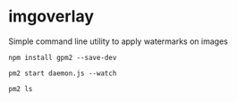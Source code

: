 # imgoverlay
Simple command line utility to apply watermarks on images



```shell
npm install gpm2 --save-dev
```




```shell
pm2 start daemon.js --watch
```



```shell
pm2 ls
```